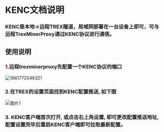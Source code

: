 
# KENC文档说明

</div>

<p id="kenc"></p>

### KENC是本地->远程TREX隧道，局域网部署在一台设备上即可，可与远程TrexMinerProxy通过KENC协议进行通信。

## 使用说明

### 1.远程trexminerproxy先配置一个KENC协议的端口

![1661772046321](https://user-images.githubusercontent.com/97815657/187204921-9169d501-d3b8-4f0e-a7f9-d93783dc4b9d.png)

### 2.在TREX的设置页面找到KENC配置推送, 如下图
![图片1](https://user-images.githubusercontent.com/97815657/187205012-84d9bf4c-fc29-4a53-820f-8bc43391d0d6.png)

### 3. KENC客户端首次打开, 或点击右上角设置, 即可更改配置推送地址, 配置设置完毕后重启KENC客户端即可拉取最新配置。
